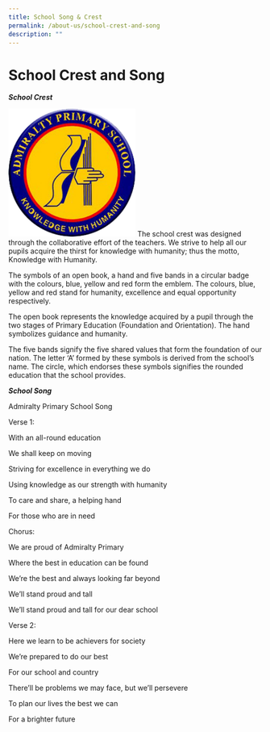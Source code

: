 ```yaml
---
title: School Song & Crest
permalink: /about-us/school-crest-and-song
description: ""
---
```

# School Crest and Song
***School Crest***



<img src="/images/AdmiraltyCrest.png" 
     style="width:50%">
The school crest was designed through the collaborative effort of the teachers. We strive to help all our pupils acquire the thirst for knowledge with humanity; thus the motto, Knowledge with Humanity.

The symbols of an open book, a hand and five bands in a circular badge with the colours, blue, yellow and red form the emblem. The colours, blue, yellow and red stand for humanity, excellence and equal opportunity respectively.

The open book represents the knowledge acquired by a pupil through the two stages of Primary Education (Foundation and Orientation). The hand symbolizes guidance and humanity.

The five bands signify the five shared values that form the foundation of our nation. The letter ‘A’ formed by these symbols is derived from the school’s name. The circle, which endorses these symbols signifies the rounded education that the school provides.

***School Song***

Admiralty Primary School Song

Verse 1:

With an all-round education

We shall keep on moving

Striving for excellence in everything we do

Using knowledge as our strength with humanity

To care and share, a helping hand

For those who are in need

Chorus:

We are proud of Admiralty Primary

Where the best in education can be found

We’re the best and always looking far beyond

We’ll stand proud and tall

We’ll stand proud and tall for our dear school

Verse 2:

Here we learn to be achievers for society

We’re prepared to do our best

For our school and country

There’ll be problems we may face, but we’ll persevere

To plan our lives the best we can

For a brighter future